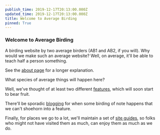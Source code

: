```yaml
---
publish_time: 2019-12-17T20:13:00.000Z
updated_time: 2019-12-17T20:13:00.000Z
title: Welcome to Average Birding
pinned: True
---
```


### Welcome to Average Birding

A birding website by two average birders (AB1 and AB2, if you will). Why would
 we make such an average website? Well, on average, it'll be able to teach half a person something.

See the <a href="/about.html">about page</a> for a longer explanation.

What species of average things will happen here? 

Well, we've thought of at least two different <a href="/features/index.html">features</a>, which will soon start to bear fruit.

There'll be sporadic <a href="/blog">blogging<a/> for when some birding of note happens that we can't shoehorn into a feature.

Finally, for places we go to a lot, we'll maintain a set of <a 
href="/sites/index.html">site guides</a>, so folks who might not have visited
 them as much, can enjoy them as much as we do.


